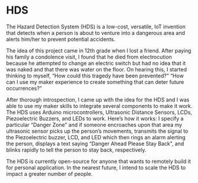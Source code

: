 # HDS
The Hazard Detection System (HDS) is a low-cost, versatile, IoT invention that detects when a person is about to venture into a dangerous area and alerts him/her to prevent potential accidents.

The idea of this project came in 12th grade when I lost a friend. After paying his family a condolence visit, I found that he died from electrocution because he attempted to change an electric switch but had no idea that it was naked and that there was water on the floor. On hearing this, I started thinking to myself, “How could this tragedy have been prevented?” “How can I use my maker experience to create something that can deter future occurrences?”

After thorough introspection, I came up with the idea for the HDS and I was able to use my maker skills to integrate several components to make it work. The HDS uses Arduino microcontrollers, Ultrasonic Distance Sensors, LCDs, Piezoelectric Buzzers, and LEDs to work. Here’s how it works: I specify a particular “Danger Zone” and if someone encroaches upon that area my ultrasonic sensor picks up the person’s movements, transmits the signal to the Piezoelectric buzzer, LCD, and LED which then rings an alarm alerting the person, displays a text saying “Danger Ahead Please Stay Back”, and blinks rapidly to tell the person to stay back, respectively.

The HDS is currently open-source for anyone that wants to remotely build it for personal application. In the nearest future, I intend to scale the HDS to impact a greater number of people.
